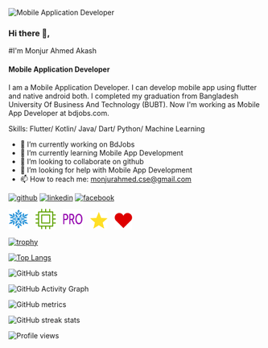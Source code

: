 ![Mobile Application Developer](https://media.licdn.com/dms/image/C5603AQGy6suBfB8PyQ/profile-displayphoto-shrink_200_200/0/1659623365272?e=1692835200&v=beta&t=lObF9YVPLAFAHcWEID_noQWYMImLH9XzpzCoHctYAJs)


### Hi there 👋,
#I'm Monjur Ahmed Akash
#### Mobile Application Developer

I am a Mobile Application Developer. I can develop mobile app using flutter and native android both. I completed my graduation from Bangladesh University Of Business And Technology (BUBT). Now I'm working as Mobile App Developer at bdjobs.com.

Skills: Flutter/ Kotlin/ Java/ Dart/ Python/ Machine Learning

- 🔭 I’m currently working on BdJobs 
- 🌱 I’m currently learning Mobile App Development 
- 👯 I’m looking to collaborate on github 
- 🤔 I’m looking for help with Mobile App Development 
- 📫 How to reach me: monjurahmed.cse@gmail.com 


[<img src='https://cdn.jsdelivr.net/npm/simple-icons@3.0.1/icons/github.svg' alt='github' height='40'>](https://github.com/monjur3069)  [<img src='https://cdn.jsdelivr.net/npm/simple-icons@3.0.1/icons/linkedin.svg' alt='linkedin' height='40'>](https://www.linkedin.com/in/monjur-ahmed-450ab71b4/)  [<img src='https://cdn.jsdelivr.net/npm/simple-icons@3.0.1/icons/facebook.svg' alt='facebook' height='40'>](https://www.facebook.com/monjur3069)  

<a href='https://archiveprogram.github.com/'><img src='https://raw.githubusercontent.com/acervenky/animated-github-badges/master/assets/acbadge.gif' width='40' height='40'></a> <a href='https://docs.github.com/en/developers'><img src='https://raw.githubusercontent.com/acervenky/animated-github-badges/master/assets/devbadge.gif' width='40' height='40'></a> <a href='https://github.com/pricing'><img src='https://raw.githubusercontent.com/acervenky/animated-github-badges/master/assets/pro.gif' width='40' height='40'></a> <a href='https://stars.github.com/'><img src='https://raw.githubusercontent.com/acervenky/animated-github-badges/master/assets/starbadge.gif' width='35' height='35'></a> <a href='https://docs.github.com/en/github/supporting-the-open-source-community-with-github-sponsors'><img src='https://raw.githubusercontent.com/acervenky/animated-github-badges/master/assets/sponsorbadge.gif' width='35' height='35'></a> 

[![trophy](https://github-profile-trophy.vercel.app/?username=monjur3069)](https://github.com/ryo-ma/github-profile-trophy)

[![Top Langs](https://github-readme-stats.vercel.app/api/top-langs/?username=monjur3069)](https://github.com/anuraghazra/github-readme-stats)

![GitHub stats](https://github-readme-stats.vercel.app/api?username=monjur3069&show_icons=true&count_private=true)  

![GitHub Activity Graph](https://activity-graph.herokuapp.com/graph?username=monjur3069)  

![GitHub metrics](https://metrics.lecoq.io/monjur3069)  

![GitHub streak stats](https://streak-stats.demolab.com/?user=monjur3069)  

![Profile views](https://gpvc.arturio.dev/monjur3069)  
